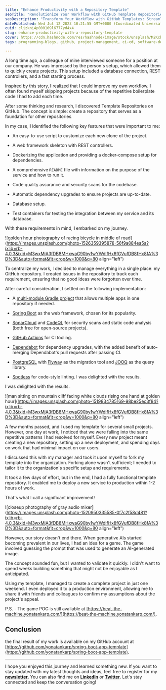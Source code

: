 ```yaml
---
title: "Enhance Productivity with a Repository Template"
seoTitle: "Revolutionize Your Workflow with GitHub Template Repositories"
seoDescription: "Transform Your Workflow with GitHub Templates: Streamline project management, automate CI/CD, and boost productivity with versatile repositories"
datePublished: Wed Jul 12 2023 10:21:55 GMT+0000 (Coordinated Universal Time)
cuid: cljzkni4p000109l6777yd4x4
slug: enhance-productivity-with-a-repository-template
cover: https://cdn.hashnode.com/res/hashnode/image/stock/unsplash/M2Kxb80gqcc/upload/35dc7cae9ebbacd3bcd2c3047cc867a8.jpeg
tags: programming-blogs, github, project-management, ci-cd, software-development-tools

---
```




A long time ago, a colleague of mine interviewed someone for a position at our company. He was impressed by the person's setup, which allowed them to quickly create projects. This setup included a database connection, REST controllers, and a fast starting process.

Inspired by this story, I realized that I could improve my own workflow. I often found myself skipping projects because of the repetitive boilerplate code I had to add each time.

After some thinking and research, I discovered Template Repositories on GitHub. The concept is simple: create a repository that serves as a foundation for other repositories.

In my case, I identified the following key features that were important to me:

* An easy-to-use script to customize each new clone of the project.
    
* A web framework skeleton with REST controllers.
    
* Dockerizing the application and providing a docker-compose setup for dependencies.
    
* A comprehensive `README` file with information on the purpose of the service and how to run it.
    
* Code quality assurance and security scans for the codebase.
    
* Automatic dependency upgrades to ensure projects are up-to-date.
    
* Database setup.
    
* Test containers for testing the integration between my service and its database.
    

With these requirements in mind, I embarked on my journey.

![golden hour photography of racing bicycle in middle of road](https://images.unsplash.com/photo-1526359395878-56f9a884ea5a?ixlib=rb-4.0.3&ixid=M3wxMjA3fDB8MHxwaG90by1wYWdlfHx8fGVufDB8fHx8fA%3D%3D&auto=format&fit=crop&w=1000&q=80 align="left")

To centralize my work, I decided to manage everything in a single place: my GitHub repository. I created issues in the repository to track each requirement, ensuring that no good ideas were forgotten over time.

After careful consideration, I settled on the following implementation:

* A [multi-module Gradle project](https://docs.gradle.org/current/userguide/multi_project_builds.html) that allows multiple apps in one repository if needed.
    
* [Spring Boot](https://spring.io/projects/spring-boot) as the web framework, chosen for its popularity.
    
* [SonarCloud](https://www.sonarsource.com/products/sonarcloud/) and [CodeQL](https://codeql.github.com/) for security scans and static code analysis (both free for open-source projects).
    
* [GitHub Actions](https://github.com/features/actions) for CI tooling.
    
* [Dependabot](https://github.blog/2020-06-01-keep-all-your-packages-up-to-date-with-dependabot/) for dependency upgrades, with the added benefit of auto-merging Dependabot's pull requests after passing CI.
    
* [PostgreSQL](https://www.postgresql.org/) with [Flyway](https://flywaydb.org/) as the migration tool and [JOOQ](https://www.jooq.org/) as the query library.
    
* [Spotless](https://github.com/diffplug/spotless) for code-style linting. I was delighted with the results.
    

I was delighted with the results.

![man sitting on mountain cliff facing white clouds rising one hand at golden hour](https://images.unsplash.com/photo-1519834785169-98be25ec3f84?ixlib=rb-4.0.3&ixid=M3wxMjA3fDB8MHxwaG90by1wYWdlfHx8fGVufDB8fHx8fA%3D%3D&auto=format&fit=crop&w=1000&q=80 align="left")

A few months passed, and I used my template for several small projects. However, one day at work, I noticed that we were falling into the same repetitive patterns I had resolved for myself. Every new project meant creating a new repository, setting up a new deployment, and spending days on work that had minimal impact on our users.

I discussed this with my manager and took it upon myself to fork my template into the organization. Forking alone wasn't sufficient; I needed to tailor it to the organization's specific setup and requirements.

It took a few days of effort, but in the end, I had a fully functional template repository. It enabled me to deploy a new service to production within 1-2 hours of work.

That's what I call a significant improvement!

![closeup photography of gray audio mixer](https://images.unsplash.com/photo-1520950335585-0f7c2f58d481?ixlib=rb-4.0.3&ixid=M3wxMjA3fDB8MHxwaG90by1wYWdlfHx8fGVufDB8fHx8fA%3D%3D&auto=format&fit=crop&w=1000&q=80 align="left")

However, our story doesn't end there. When generative AIs started becoming prevalent in our lives, I had an idea for a game. The game involved guessing the prompt that was used to generate an AI-generated image.

The concept sounded fun, but I wanted to validate it quickly. I didn't want to spend weeks building something that might not be enjoyable as I anticipated.

Using my template, I managed to create a complete project in just one weekend. I even deployed it to a production environment, allowing me to share it with friends and colleagues to confirm my assumptions about the project's appeal.

P.S. - The game POC is still available at [https://beat-the-machine.yonatankarp.com/](https://beat-the-machine.yonatankarp.com/).

## Conclusion

the final result of my work is available on my GitHub account at [https://github.com/yonatankarp/spring-boot-app-template](https://github.com/yonatankarp/spring-boot-app-template).

---

I hope you enjoyed this journey and learned something new. If you want to stay updated with my latest thoughts and ideas, feel free to register for my [**newsletter**](https://yonatankarp.com/newsletter). You can also find me on [**LinkedIn**](https://www.linkedin.com/in/yonatankarp/) or [**Twitter**](https://twitter.com/yonatan_karp). Let's stay connected and keep the conversation going!
